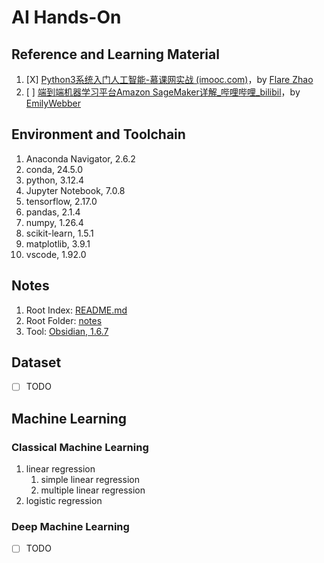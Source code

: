 # AI Hands-On

## Reference and Learning Material

1. [X] [Python3系统入门人工智能-慕课网实战 (imooc.com)](https://coding.imooc.com/class/418.html#Anchor)，by [Flare Zhao](https://blog.csdn.net/dfly_zx)
2. [ ] [端到端机器学习平台Amazon SageMaker详解_哔哩哔哩_bilibil](https://www.bilibili.com/video/BV1ik4y197Jq/)，by [EmilyWebber](https://github.com/EmilyWebber)

## Environment and Toolchain

1. Anaconda Navigator, 2.6.2
2. conda, 24.5.0
3. python, 3.12.4
4. Jupyter Notebook, 7.0.8
5. tensorflow, 2.17.0
6. pandas, 2.1.4
7. numpy, 1.26.4
8. scikit-learn, 1.5.1
9. matplotlib, 3.9.1
10. vscode, 1.92.0

## Notes

1. Root Index: [README.md](README.md)
2. Root Folder: [notes](notes)
3. Tool: [Obsidian, 1.6.7]()

## Dataset

* [ ] TODO

## Machine Learning

### Classical Machine Learning

1. linear regression
   1. simple linear regression
   2. multiple linear regression
2. logistic regression

### Deep Machine Learning

* [ ] TODO
